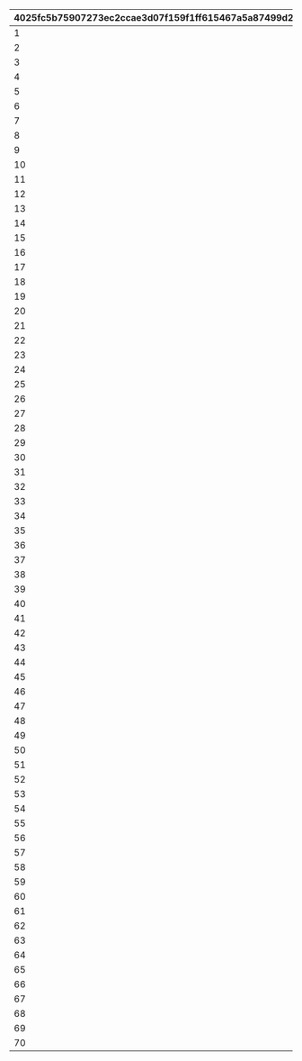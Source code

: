 |4025fc5b75907273ec2ccae3d07f159f1ff615467a5a87499d213cdff6e0d7d8|59b0cc8d685c1c2cf8b5085dbca5b60e0326a53c57dcccc9b256ac39fcf2ef7a|2f76facbd675d3d49ccef2decbb159226b7a576e889ca90c5cc682675b7eadd6|3def2c47d20d48b1ebb054a72b791b9bc15c8be3662d6c3bbf0b42f00c95b265|9c70fd832ae53abd8541232e974071cb5fae0cbb2cee442da51fe265b1b9e0d2|3d88184ebb1affc68f6a04601033f1e317b95f5c61a511186696f01f1b9fbabc|5098e1299f23fca926bcd0ccc17dfc5f8400d189228df5a27898acde3fd5dd9a|954bcbf89595577be20f03ab65f47ae4f88557a8689cb5847bf42b6978c7849f|19745bfd9cb9e88cfe9eeb5dcad2392e0b9034f9c3e4fcaaf71db629f43549a5|cac333687250634c82faf762aff6009bd751e226356da47e66f4cfde2749ea98|
| --- | --- | --- | --- | --- | --- | --- | --- | --- | --- |
|1|1|90043|30000|0|90001|10|0|12000|10000|
|2|2|90047|30000|0|90002|20|0|24000|10000|
|3|3|90047|30000|0|90002|20|0|24000|10000|
|4|4|90047|30000|0|90002|20|0|24000|10000|
|5|5|90047|30000|0|90002|20|0|24000|10000|
|6|6|90047|30000|0|90002|20|0|24000|10000|
|7|7|90047|30000|0|90002|20|0|24000|10000|
|8|8|90047|30000|0|90002|20|0|24000|10000|
|9|9|90047|30000|0|90002|20|0|24000|10000|
|10|10|90047|30000|1|90002|20|0|24000|10000|
|11|11|90051|30000|2|90003|40|90011|48000|10000|
|12|12|90051|30000|3|90003|40|90011|48000|10000|
|13|13|90051|30000|4|90003|40|90011|48000|10000|
|14|14|90051|30000|5|90003|40|90011|48000|10000|
|15|15|90051|30000|6|90003|40|90011|48000|10000|
|16|16|90051|30000|7|90003|40|90011|48000|10000|
|17|17|90051|30000|8|90003|40|90011|48000|10000|
|18|18|90051|30000|9|90003|40|90011|48000|10000|
|19|19|90051|30000|10|90003|40|90011|48000|10000|
|20|20|90051|30000|11|90003|40|90011|48000|10000|
|21|21|90055|30000|12|90004|60|90015|72000|10000|
|22|22|90055|30000|13|90004|60|90015|72000|10000|
|23|23|90055|30000|14|90004|60|90015|72000|10000|
|24|24|90055|30000|15|90004|60|90015|72000|10000|
|25|25|90055|30000|16|90004|60|90015|72000|10000|
|26|26|90055|30000|17|90004|60|90015|72000|10000|
|27|27|90055|30000|18|90004|60|90015|72000|10000|
|28|28|90055|30000|19|90004|60|90015|72000|10000|
|29|29|90055|30000|20|90004|60|90015|72000|10000|
|30|30|90055|30000|21|90004|60|90015|72000|10000|
|31|31|90059|30000|22|90005|80|90015|96000|10000|
|32|32|90059|30000|23|90005|80|90015|96000|10000|
|33|33|90059|30000|24|90005|80|90015|96000|10000|
|34|34|90059|30000|25|90005|80|90015|96000|10000|
|35|35|90059|30000|26|90005|80|90015|96000|10000|
|36|36|90059|30000|27|90005|80|90015|96000|10000|
|37|37|90059|30000|28|90005|80|90015|96000|10000|
|38|38|90059|30000|29|90005|80|90015|96000|10000|
|39|39|90059|30000|30|90005|80|90015|96000|10000|
|40|40|90059|30000|31|90005|80|90015|96000|10000|
|41|41|90063|30000|33|90005|120|90017|144000|10000|
|42|42|90063|30000|35|90005|120|90017|144000|10000|
|43|43|90063|30000|37|90005|120|90017|144000|10000|
|44|44|90063|30000|39|90005|120|90017|144000|10000|
|45|45|90063|30000|41|90005|120|90017|144000|10000|
|46|46|90063|30000|43|90005|120|90017|144000|10000|
|47|47|90063|30000|45|90005|120|90017|144000|10000|
|48|48|90063|30000|47|90005|120|90017|144000|10000|
|49|49|90063|30000|49|90005|120|90017|144000|10000|
|50|50|90063|30000|51|90005|120|90017|144000|10000|
|51|51|90067|30000|53|90006|150|90019|180000|10000|
|52|52|90067|30000|55|90006|150|90019|180000|10000|
|53|53|90067|30000|57|90006|150|90019|180000|10000|
|54|54|90067|30000|59|90006|150|90019|180000|10000|
|55|55|90067|30000|61|90006|150|90019|180000|10000|
|56|56|90067|30000|63|90006|150|90019|180000|10000|
|57|57|90067|30000|65|90006|150|90019|180000|10000|
|58|58|90067|30000|67|90006|150|90019|180000|10000|
|59|59|90067|30000|69|90006|150|90019|180000|10000|
|60|60|90067|30000|71|90006|150|90019|180000|10000|
|61|61|90071|30000|74|90007|180|90021|216000|10000|
|62|62|90071|30000|77|90007|180|90021|216000|10000|
|63|63|90071|30000|80|90007|180|90021|216000|10000|
|64|64|90071|30000|83|90007|180|90021|216000|10000|
|65|65|90071|30000|86|90007|180|90021|216000|10000|
|66|66|90071|30000|89|90007|180|90021|216000|10000|
|67|67|90071|30000|92|90007|180|90021|216000|10000|
|68|68|90071|30000|95|90007|180|90021|216000|10000|
|69|69|90071|30000|98|90007|180|90021|216000|10000|
|70|70|90071|30000|101|90007|180|90021|216000|10000|